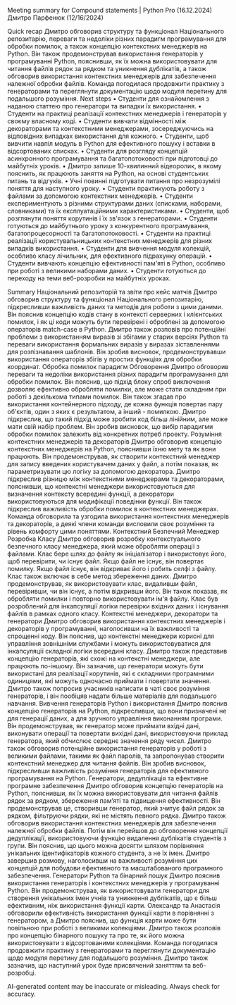 Meeting summary for Compound statements | Python Pro (16.12.2024) Дмитро Парфенюк (12/16/2024)

Quick recap
Дмитро обговорив структуру та функціонал Національного репозитарію, переваги та недоліки різних парадигм програмування для обробки помилок, а також концепцію контекстних менеджерів на Python. Він також продемонстрував використання генераторів у програмуванні Python, пояснивши, як їх можна використовувати для читання файлів рядок за рядком та уникнення дублікатів, а також обговорив використання контекстних менеджерів для забезпечення належної обробки файлів. Команда погодилася продовжити практику з генераторами та переглянути документацію щодо модуля перетину для подальшого розуміння.
Next steps
• Студенти для ознайомлення з наданою статтею про генератори та випадки їх використання.
• Студенти на практиці реалізації контекстних менеджерів і генераторів у своєму власному коді.
• Студенти вивчати відмінності між декораторами та контекстними менеджерами, зосереджуючись на відповідних випадках використання для кожного.
• Студенти, щоб вивчити навпіл модуль в Python для ефективного пошуку і вставки в відсортованих списках.
• Студенти для розгляду концепцій асинхронного програмування та багатопотоковості при підготовці до майбутніх уроків.
• Дмитро запише 10-хвилинний відеоролик, в якому пояснить, як працюють заняття на Python, на основі студентських питань та відгуків.
• Учні повинні підготувати питання про незрозумілі поняття для наступного уроку.
• Студенти практикують роботу з файлами за допомогою контекстних менеджерів.
• Студенти експериментують з різними структурами даних (списками, наборами, словниками) та їх експлуатаційними характеристиками.
• Студенти, щоб розглянути поняття корутинів і їх зв'язок з генераторами.
• Студенти готуються до майбутнього уроку з конкурентного програмування, багатопроцесорності та багатопотоковості.
• Студенти на практиці реалізації користувальницьких контекстних менеджерів для різних випадків використання.
• Студенти для вивчення модуля колекцій, особливо класу лічильник, для ефективного підрахунку операцій.
• Студенти вивчають концепцію ефективності пам'яті в Python, особливо при роботі з великими наборами даних.
• Студенти готуються до переходу на теми веб-розробки на майбутніх уроках.

Summary
Національний репозиторій та звіти про кейс матчів
Дмитро обговорив структуру та функціонал Національного репозитарію, підкресливши важливість даних та методів для роботи з цими даними. Він пояснив концепцію кодів стану в контексті серверних і клієнтських помилок, і як ці коди можуть бути перевірені і оброблені за допомогою операторів match-case в Python. Дмитро також розповів про потенційні проблеми з використанням виразів зі збігами у старих версіях Python та переваги використання формальних виразів у виразах зіставленнями для розпізнавання шаблонів. Він зробив висновок, продемонструвавши використання операторів збігів у простих функціях для обробки координат.
Обробка помилок парадигм Обговорення
Дмитро обговорив переваги та недоліки використання різних парадигм програмування для обробки помилок. Він пояснив, що підхід блоку спроб виключення дозволяє ефективно обробляти помилки, але може стати складним при роботі з декількома типами помилок. Він також згадав про використання контейнерного підходу, де кожна функція повертає пару об'єктів, один з яких є результатом, а інший - помилкою. Дмитро підкреслив, що такий підхід може зробити код більш лінійним, але може мати свій набір проблем. Він зробив висновок, що вибір парадигми обробки помилок залежить від конкретних потреб проекту.
Розуміння контекстних менеджерів та декораторів
Дмитро обговорив концепцію контекстних менеджерів на Python, пояснивши їхню мету та як вони працюють. Він продемонстрував, як створити контекстний менеджер для запису введених користувачем даних у файл, а потім показав, як параметризувати цю логіку за допомогою декоратора. Дмитро підкреслив різницю між контекстними менеджерами та декораторами, пояснивши, що контекстні менеджери використовуються для визначення контексту всередині функції, а декоратори використовуються для модифікації поведінки функції. Він також підкреслив важливість обробки помилок в контекстних менеджерах. Команда обговорила та узгодила використання контекстних менеджерів та декораторів, а деякі члени команди висловили своє розуміння та рівень комфорту цими поняттями.
Контекстний Безпечний Менеджер Розробка Класу
Дмитро обговорив розробку контекстуального безпечного класу менеджера, який може обробляти операції з файлами. Клас бере шлях до файлу як ініціалізатор і використовує його, щоб перевірити, чи існує файл. Якщо файл не існує, він повертає помилку. Якщо файл існує, він відкриває його і робить селфі з файлу. Клас також включає в себе метод збереження даних. Дмитро продемонстрував, як використовувати клас, видаливши файл, перевіривши, чи він існує, а потім відкривши його. Він також показав, як обробляти помилки і повторно використовувати ім'я файлу. Клас був розроблений для інкапсуляції логіки перевірки вхідних даних і існування файлів в рамках одного класу.
Контекстні менеджери, декоратори та генератори
Дмитро обговорив використання контекстних менеджерів і декораторів у програмуванні, наголосивши на їх важливості та спрощенні коду. Він пояснив, що контекстні менеджери корисні для управління зовнішніми службами і можуть використовуватися для інкапсуляції складної логіки всередині класу. Дмитро також представив концепцію генераторів, які схожі на контекстні менеджери, але працюють по-іншому. Він зазначив, що генератори можуть бути використані для реалізації корутинів, які є складними програмними одиницями, які можуть одночасно приймати і повертати значення. Дмитро також попросив учасників написати в чаті своє розуміння генераторів, і він пообіцяв надати більше матеріалів для подальшого навчання.
Вивчення генераторів Python і використання
Дмитро пояснив концепцію генераторів на Python, підкресливши, що вони призначені не для генерації даних, а для зручного управління виконанням програми. Він продемонстрував, як генератор може приймати вхідні дані, виконувати операції та повертати вихідні дані, використовуючи приклад генератора, який обчислює середнє значення ряду чисел. Дмитро також обговорив потенційне використання генераторів у роботі з великими файлами, такими як файл паролів, та запропонував створити контекстний менеджер для читання файлів. Він зробив висновок, підкресливши важливість розуміння генераторів для ефективного програмування на Python.
Генератори, дедуплікація та ефективне програмне забезпечення
Дмитро обговорив концепцію генераторів на Python, пояснивши, як їх можна використовувати для читання файлів рядок за рядком, збереження пам’яті та підвищення ефективності. Він продемонстрував це, створивши генератор, який зчитує файл рядок за рядком, фільтруючи рядки, які не містять певного рядка. Дмитро також обговорив використання контекстних менеджерів для забезпечення належної обробки файлів. Потім він перейшов до обговорення концепції дедуплікації, використовуючи функцію видалення дублікатів студентів з групи. Він пояснив, що цього можна досягти шляхом порівняння унікальних ідентифікаторів кожного студента, а не їх імен. Дмитро завершив розмову, наголосивши на важливості розуміння цих концепцій для побудови ефективного та масштабованого програмного забезпечення.
Генератори Python та бінарний пошук
Дмитро пояснив використання генераторів і контекстних менеджерів у програмуванні Python. Він продемонстрував, як використовувати генератори для створення унікальних імен учнів та уникнення дублікатів, що є більш ефективним, ніж використання функції карти. Олександр та Анастасія обговорили ефективність використання функції карти в порівнянні з генератором, а Дмитро пояснив, що функція карти може бути повільною при роботі з великими колекціями. Дмитро також розповів про концепцію бінарного пошуку та про те, як його можна використовувати з відсортованими колекціями. Команда погодилася продовжити практику з генераторами та переглянути документацію щодо модуля перетину для подальшого розуміння. Дмитро також зазначив, що наступний урок буде присвячений заняттям та веб-розробці.

AI-generated content may be inaccurate or misleading. Always check for accuracy.
